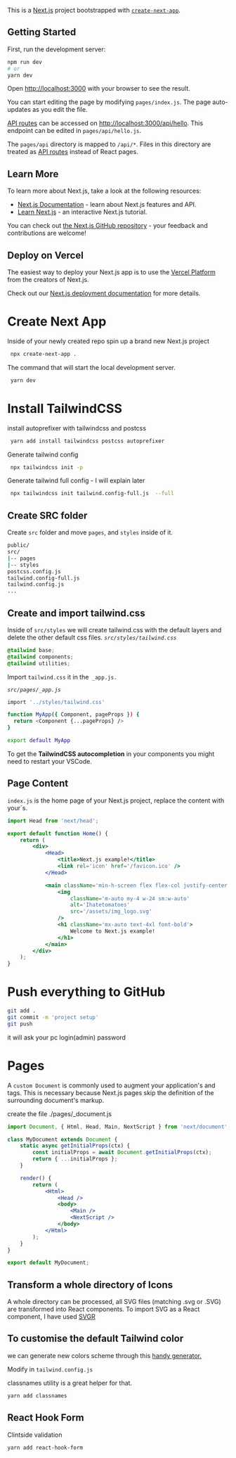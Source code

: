 This is a [Next.js](https://nextjs.org/) project bootstrapped with [`create-next-app`](https://github.com/vercel/next.js/tree/canary/packages/create-next-app).

## Getting Started

First, run the development server:

```bash
npm run dev
# or
yarn dev
```

Open [http://localhost:3000](http://localhost:3000) with your browser to see the result.

You can start editing the page by modifying `pages/index.js`. The page auto-updates as you edit the file.

[API routes](https://nextjs.org/docs/api-routes/introduction) can be accessed on [http://localhost:3000/api/hello](http://localhost:3000/api/hello). This endpoint can be edited in `pages/api/hello.js`.

The `pages/api` directory is mapped to `/api/*`. Files in this directory are treated as [API routes](https://nextjs.org/docs/api-routes/introduction) instead of React pages.

## Learn More

To learn more about Next.js, take a look at the following resources:

- [Next.js Documentation](https://nextjs.org/docs) - learn about Next.js features and API.
- [Learn Next.js](https://nextjs.org/learn) - an interactive Next.js tutorial.

You can check out [the Next.js GitHub repository](https://github.com/vercel/next.js/) - your feedback and contributions are welcome!

## Deploy on Vercel

The easiest way to deploy your Next.js app is to use the [Vercel Platform](https://vercel.com/import?utm_medium=default-template&filter=next.js&utm_source=create-next-app&utm_campaign=create-next-app-readme) from the creators of Next.js.

Check out our [Next.js deployment documentation](https://nextjs.org/docs/deployment) for more details.

# Create Next App

Inside of your newly created repo spin up a brand new Next.js project

```bash
 npx create-next-app .
```

The command that will start the local development server.

```bash
 yarn dev
```

# Install TailwindCSS

install autoprefixer with tailwindcss and postcss

```bash
 yarn add install tailwindcss postcss autoprefixer
```

Generate tailwind config

```bash
 npx tailwindcss init -p
```

Generate tailwind full config - I will explain later

```bash
 npx tailwindcss init tailwind.config-full.js  --full
```

## Create SRC folder

Create `src` folder and move `pages`, and `styles` inside of it.

```bash
public/
src/
|-- pages
|-- styles
postcss.config.js
tailwind.config-full.js
tailwind.config.js
...
```

## Create and import tailwind.css

Inside of `src/styles` we will create tailwind.css with the default layers and delete the other default css files. _`src/styles/tailwind.css`_

```css
@tailwind base;
@tailwind components;
@tailwind utilities;
```

Import `tailwind.css` it in the` _app.js.`

_`src/pages/_app.js`_

```bash
import '../styles/tailwind.css'

function MyApp({ Component, pageProps }) {
  return <Component {...pageProps} />
}

export default MyApp
```

To get the **TailwindCSS autocompletion** in your components you might need to restart your VSCode.

## Page Content

`index.js` is the home page of your Next.js project, replace the content with your`s.

```jsx
import Head from 'next/head';

export default function Home() {
	return (
		<div>
			<Head>
				<title>Next.js example!</title>
				<link rel='icon' href='/favicon.ico' />
			</Head>

			<main className='min-h-screen flex flex-col justify-center'>
				<img
					className='m-auto my-4 w-24 sm:w-auto'
					alt='Ihatetomatoes'
					src='/assets/img_logo.svg'
				/>
				<h1 className='mx-auto text-4xl font-bold'>
					Welcome to Next.js example!
				</h1>
			</main>
		</div>
	);
}
```

# Push everything to GitHub

```bash
git add .
git commit -m 'project setup'
git push
```

it will ask your pc login(admin) password

# Pages

A `custom Document` is commonly used to augment your application's <html> and <body> tags. This is necessary because Next.js pages skip the definition of the surrounding document's markup.

create the file ./pages/\_document.js

```jsx
import Document, { Html, Head, Main, NextScript } from 'next/document';

class MyDocument extends Document {
	static async getInitialProps(ctx) {
		const initialProps = await Document.getInitialProps(ctx);
		return { ...initialProps };
	}

	render() {
		return (
			<Html>
				<Head />
				<body>
					<Main />
					<NextScript />
				</body>
			</Html>
		);
	}
}

export default MyDocument;
```

## Transform a whole directory of Icons

A whole directory can be processed, all SVG files (matching .svg or .SVG) are transformed into React components.
To import SVG as a React component, I have used [SVGR](https://react-svgr.com/docs/cli/)

## To customise the default Tailwind color

we can generate new colors scheme through this [handy generator.](https://javisperez.github.io/tailwindcolorshades/#/)

Modify in `tailwind.config.js`

classnames utility is a great helper for that.

```bash
yarn add classnames
```

## React Hook Form

Clintside validation

```bash
yarn add react-hook-form
```
